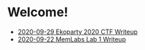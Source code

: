# Welcome!
* [2020-09-29 Ekoparty 2020 CTF Writeup](_posts/2020-09-28-Ekoparty-2020-CTF-WriteUp.md)
* [2020-09-22 MemLabs Lab 1 Writeup](_posts/2020-09-22-MemLabs-Lab1-WriteUp.md)
